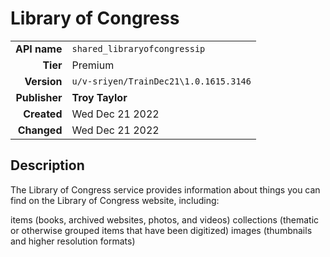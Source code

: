 # Library of Congress
| | |
|-:|-|
|**API name**|`shared_libraryofcongressip`|
|**Tier**|Premium|
|**Version**|`u/v-sriyen/TrainDec21\1.0.1615.3146`|
|**Publisher**|**Troy Taylor**|
|**Created**|Wed Dec 21 2022|
|**Changed**|Wed Dec 21 2022|

## Description
The Library of Congress service provides information about things you can find on the Library of Congress website, including:

items (books, archived websites, photos, and videos)
collections (thematic or otherwise grouped items that have been digitized)
images (thumbnails and higher resolution formats)
